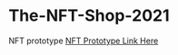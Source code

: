 # The-NFT-Shop-2021
NFT prototype
[NFT Prototype Link Here](https://framer.com/share/TNSI-2021--lmyYNHDJnNwfPRTDgRuy/qFvSfNaiO)
